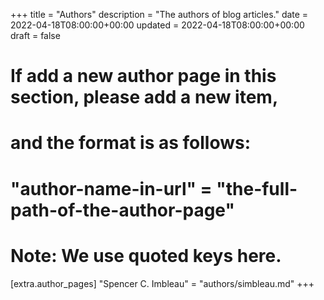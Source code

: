 +++
title = "Authors"
description = "The authors of blog articles."
date = 2022-04-18T08:00:00+00:00
updated = 2022-04-18T08:00:00+00:00
draft = false

# If add a new author page in this section, please add a new item,
# and the format is as follows:
#
# "author-name-in-url" = "the-full-path-of-the-author-page"
#
# Note: We use quoted keys here.
[extra.author_pages]
"Spencer C. Imbleau" = "authors/simbleau.md"
+++